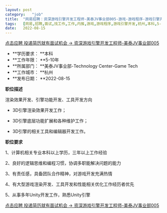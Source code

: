 ```yaml
---
layout:	post
category:	"job"
title:	"网易招聘：资深游戏引擎开发工程师-美泰JV事业部005-游戏-游戏程序-游戏引擎开发-杭州本科5-10年"
tags:	[网易,招聘,面试,找工作,工作,内推,游戏,游戏程序,游戏引擎开发,杭州,本科,5-10年]
date:	2022-08-15
---
```


[点击应聘 投递简历就有面试机会 ->  资深游戏引擎开发工程师-美泰JV事业部005](http://mobile.bole.netease.com/bole/boleDetail?id=42295&employeeId=346f03c3cda5f04c&key=all)



- **学历要求： **本科
- **工作年限： **5-10年
- **所属部门： **美泰JV事业部-Technology Center-Game Tech
- **工作城市： **杭州
- **发布日期： **2022-08-15



**职位描述**

渲染效果开发、引擎功能开发、工具开发方向

- 3D引擎渲染效果开发工作； 

- 3D引擎底层功能扩展和各种维护工作； 

- 3D引擎的相关工具和编辑器开发工作。



**职位要求**

1、计算机相关专业本科以上学历，三年以上工作经验

2、良好的逻辑思维和编程习惯，协调多职能解决问题的能力

3、有责任感，具备团队合作精神，对游戏开发充满热情

4、有大型游戏渲染开发、工具开发和性能相关优化工作经历者优先

5、从事多年Unity开发工作，熟悉Unity引擎



[点击应聘 投递简历就有面试机会 ->  资深游戏引擎开发工程师-美泰JV事业部005](http://mobile.bole.netease.com/bole/boleDetail?id=42295&employeeId=346f03c3cda5f04c&key=all)